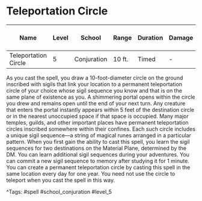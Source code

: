 # Teleportation Circle

| Name | Level | School | Range | Duration | Damage | Save DC & Type |
|------|-------|--------|-------|----------|--------|----------------|
| Teleportation Circle | 5 | Conjuration | 10 ft. | Timed | - | - |

As you cast the spell, you draw a 10-foot-diameter circle on the ground inscribed with sigils that link your location to a permanent teleportation circle of your choice whose sigil sequence you know and that is on the same plane of existence as you. A shimmering portal opens within the circle you drew and remains open until the end of your next turn. Any creature that enters the portal instantly appears within 5 feet of the destination circle or in the nearest unoccupied space if that space is occupied. Many major temples, guilds, and other important places have permanent teleportation circles inscribed somewhere within their confines. Each such circle includes a unique sigil sequence—a string of magical runes arranged in a particular pattern. When you first gain the ability to cast this spell, you learn the sigil sequences for two destinations on the Material Plane, determined by the DM. You can learn additional sigil sequences during your adventures. You can commit a new sigil sequence to memory after studying it for 1 minute. You can create a permanent teleportation circle by casting this spell in the same location every day for one year. You need not use the circle to teleport when you cast the spell in this way.

^Tags: #spell #school_conjuration #level_5